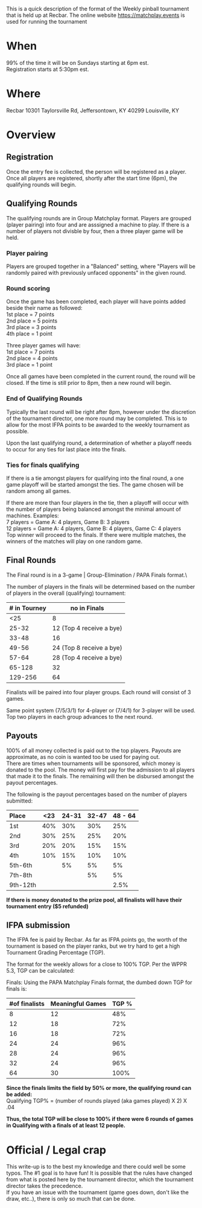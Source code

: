 This is a quick description of the format of the Weekly pinball tournament that is held up at Recbar. The online website https://matchplay.events is used for running the tournament

# When
99% of the time it will be on Sundays starting at 6pm est. \
Registration starts at 5:30pm est.

# Where
Recbar
10301 Taylorsville Rd, Jeffersontown, KY 40299
Louisville, KY 

# Overview
## Registration
 Once the entry fee is collected, the person will be registered as a player. Once all players are registered, shortly after the start time (6pm), the qualifying rounds will begin.

## Qualifying Rounds
The qualifying rounds are in Group Matchplay format. Players are grouped (player pairing) into four and are asssigned a machine to play. If there is a number of players not divisble by four, then a three player game will be held.

### Player pairing
Players are grouped together in a "Balanced" setting, where "Players will be randomly paired with previously unfaced opponents" in the given round.

### Round scoring
Once the game has been completed, each player will have points added beside their name as followed:\
1st place = 7 points\
2nd place = 5 points\
3rd place = 3 points\
4th place = 1 point

Three player games will have:\
1st place = 7 points\
2nd place = 4 points\
3rd place = 1 point

Once all games have been completed in the current round, the round will be closed. If the time is still prior to 8pm, then a new round will begin.

### End of Qualifying Rounds
Typically the last round will be right after 8pm, however under the discretion of the tournament director, one more round may be completed. This is to allow for the most IFPA points to be awarded to the weekly tournament as possible.

Upon the last qualifying round, a determination of whether a playoff needs to occur for any ties for last place into the finals. 

### Ties for finals qualifying
If there is a tie amongst players for qualifying into the final round, a one game playoff will be started amongst the ties. The game chosen will be random among all games. 

If there are more than four players in the tie, then a playoff will occur with the number of players being balanced amongst the minimal amount of machines. Examples:\
7 players = Game A: 4 players, Game B: 3 players\
12 players = Game A: 4 players, Game B: 4 players, Game C: 4 players\
Top winner will proceed to the finals. If there were multiple matches, the winners of the matches will play on one random game.

## Final Rounds
The Final round is in a 3-game | Group-Elimination / PAPA Finals format.\

The number of players in the finals will be determined based on the number of players in the overall (qualifying) tournament:


|# in Tourney | no in Finals|
| ------------ | ----------- |
|<25 | 8
|25-32 | 12 (Top 4 receive a bye)|
|33-48 | 16|
|49-56|24 (Top 8 receive a bye)|
|57-64|28 (Top 4 receive a bye)|
|65-128|32|
|129-256|64|


Finalists will be paired into four player groups.
Each round will consist of 3 games.

Same point system (7/5/3/1) for 4-player or (7/4/1) for 3-player will be used.\
Top two players in each group advances to the next round.

## Payouts
100% of all money collected is paid out to the top players. Payouts are approximate, as no coin is wanted too be used for paying out.\
There are times when tournaments will be sponsored, which money is donated to the pool. The money will first pay for the admission to all players that made it to the finals. The remaining will then be disbursed amongst the payout percentages.

The following is the payout percentages based on the number of players submitted:

| Place | <23 | 24-31 | 32-47 | 48 - 64 |
| :----- | --- | ----- | ----- | ------- |
| 1st | 40% | 30% | 30% | 25% |
| 2nd | 30% | 25% | 25% | 20% |
| 3rd | 20% | 20% | 15% | 15% |
| 4th | 10% | 15% | 10% | 10% |
| 5th-6th | | 5% | 5% | 5% |
| 7th-8th | | | 5% | 5% |
| 9th-12th | | | | 2.5% |

**If there is money donated to the prize pool, all finalists will have their tournament entry ($5 refunded)**

## IFPA submission
The IFPA fee is paid by Recbar. As far as IFPA points go, the worth of the tournament is based on the player ranks, but we try hard to get a high Tournament Grading Percentage (TGP).

The format for the weekly allows for a close to 100% TGP.
Per the WPPR 5.3, TGP can be calculated:


Finals: Using the PAPA Matchplay Finals format, the dumbed down TGP for finals is:

| #of finalists | Meaningful Games | TGP % |
| :--- | --- | -- |
| 8 | 12 | 48% |
| 12 | 18 | 72% |
| 16 | 18 | 72% |
| 24 | 24 | 96% |
| 28 | 24 | 96% |
| 32 | 24 | 96% |
| 64 | 30 | 100% |

**Since the finals limits the field by 50% or more, the qualifying round can be added:**\
Qualifying TGP% = (number of rounds played (aka games played) X 2) X .04

**Thus, the total TGP will be close to 100% if there were 6 rounds of games in Qualifying with a finals of at least 12 people.**


# Official / Legal crap
This write-up is to the best my knowledge and there could well be some typos. The #1 goal is to have fun! It is possible that the rules have changed from what is posted here by the tournament director, which the tournament director takes the precedence.\
If you have an issue with the tournament (game goes down, don't like the draw, etc..), there is only so much that can be done.
